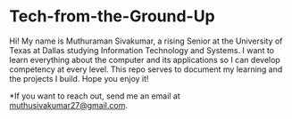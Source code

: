 # Tech-from-the-Ground-Up
Hi! My name is Muthuraman Sivakumar, a rising Senior at the University of Texas at Dallas studying Information Technology and Systems. I want to learn everything about the computer and its applications so I can develop competency at every level. This repo serves to document my learning and the projects I build. Hope you enjoy it!

*If you want to reach out, send me an email at muthusivakumar27@gmail.com.
